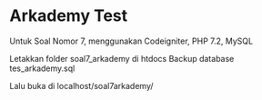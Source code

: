 # Arkademy Test

Untuk Soal Nomor 7, menggunakan Codeigniter, PHP 7.2, MySQL

Letakkan folder soal7_arkademy di htdocs
Backup database tes_arkademy.sql

Lalu buka di localhost/soal7arkademy/
